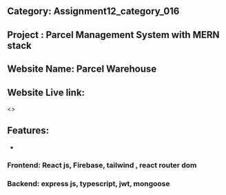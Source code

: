 ## Category: Assignment12_category_016

## Project : Parcel Management System with MERN stack

## Website Name: Parcel Warehouse

## Website Live link:

<>

## Features:

-

### Frontend: React js, Firebase, tailwind , react router dom

### Backend: express js, typescript, jwt, mongoose
